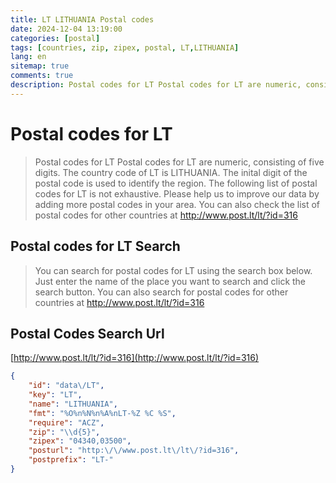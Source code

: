 ```yaml
---
title: LT LITHUANIA Postal codes 
date: 2024-12-04 13:19:00
categories: [postal]
tags: [countries, zip, zipex, postal, LT,LITHUANIA]
lang: en
sitemap: true
comments: true
description: Postal codes for LT Postal codes for LT are numeric, consisting of five digits. The country code of LT is LITHUANIA. The inital digit of the postal code is used to identify the region. The following list of postal codes for LT is not exhaustive. Please help us to improve our data by adding more postal codes in your area. You can also check the list of postal codes for other countries at http://www.post.lt/lt/?id=316
---
```


# Postal codes for LT
> Postal codes for LT Postal codes for LT are numeric, consisting of five digits. The country code of LT is LITHUANIA. The inital digit of the postal code is used to identify the region. The following list of postal codes for LT is not exhaustive. Please help us to improve our data by adding more postal codes in your area. You can also check the list of postal codes for other countries at http://www.post.lt/lt/?id=316

## Postal codes for LT Search 
> You can search for postal codes for LT using the search box below. Just enter the name of the place you want to search and click the search button. You can also search for postal codes for other countries at http://www.post.lt/lt/?id=316

## Postal Codes Search Url

[http://www.post.lt/lt/?id=316](http://www.post.lt/lt/?id=316)
```json
{
    "id": "data\/LT",
    "key": "LT",
    "name": "LITHUANIA",
    "fmt": "%O%n%N%n%A%nLT-%Z %C %S",
    "require": "ACZ",
    "zip": "\\d{5}",
    "zipex": "04340,03500",
    "posturl": "http:\/\/www.post.lt\/lt\/?id=316",
    "postprefix": "LT-"
}
```
